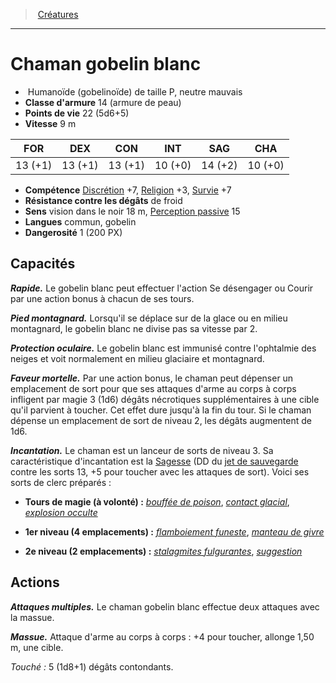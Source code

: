 ﻿---
!MonsterHD
Type: Humanoïde (gobelinoïde)
Size: P
Alignment: neutre mauvais
ArmorClass: 14 (armure de peau)
HitPoints: 22 (5d6+5)
Speed: 9 m
Strength: 13 (+1)
Dexterity: 13 (+1)
Constitution: 13 (+1)
Intelligence: 10 (+0)
Wisdom: 14 (+2)
Charisma: 10 (+0)
Skills: '[Discrétion](hd_abilities_dexterity_discretion.md) +7, [Religion](hd_abilities_intelligence_religion.md) +3, [Survie](hd_abilities_wisdom_survie.md) +7'
DamageResistances: de froid
Senses: vision dans le noir 18 m, [Perception passive](hd_abilities_dexterity_perception_passive.md) 15
Languages: commun, gobelin
Challenge: 1 (200 PX)
Id: monsters_hd.md#chaman-gobelin-blanc
ParentLink: monsters_hd.md#créatures
Name: Chaman gobelin blanc
ParentName: Créatures
NameLevel: 1
Attributes: {}
---
> [Créatures](hd_monsters.md)

---

# Chaman gobelin blanc

-  Humanoïde (gobelinoïde) de taille P, neutre mauvais
- **Classe d'armure** 14 (armure de peau)
- **Points de vie** 22 (5d6+5)
- **Vitesse** 9 m

|FOR|DEX|CON|INT|SAG|CHA|
|---|---|---|---|---|---|
|13 (+1)|13 (+1)|13 (+1)|10 (+0)|14 (+2)|10 (+0)|

- **Compétence** [Discrétion](hd_abilities_dexterity_discretion.md) +7, [Religion](hd_abilities_intelligence_religion.md) +3, [Survie](hd_abilities_wisdom_survie.md) +7
- **Résistance contre les dégâts** de froid
- **Sens** vision dans le noir 18 m, [Perception passive](hd_abilities_dexterity_perception_passive.md) 15
- **Langues** commun, gobelin
- **Dangerosité** 1 (200 PX)

## Capacités

**_Rapide._** Le gobelin blanc peut effectuer l'action Se désengager ou Courir par une action bonus à chacun de ses tours.

**_Pied montagnard._** Lorsqu'il se déplace sur de la glace ou en milieu montagnard, le gobelin blanc ne divise pas sa vitesse par 2.

**_Protection oculaire._** Le gobelin blanc est immunisé contre l'ophtalmie des neiges et voit normalement en milieu glaciaire et montagnard.

**_Faveur mortelle._** Par une action bonus, le chaman peut dépenser un emplacement de sort pour que ses attaques d'arme au corps à corps infligent par magie 3 (1d6) dégâts nécrotiques supplémentaires à une cible qu'il parvient à toucher. Cet effet dure jusqu'à la fin du tour. Si le chaman dépense un emplacement de sort de niveau 2, les dégâts augmentent de 1d6.

**_Incantation._** Le chaman est un lanceur de sorts de niveau 3. Sa caractéristique d'incantation est la [Sagesse](hd_abilities_wisdom.md) (DD du [jet de sauvegarde](hd_abilities_jets_de_sauvegarde.md) contre les sorts 13, +5 pour toucher avec les attaques de sort). Voici ses sorts de clerc préparés :

* **Tours de magie (à volonté) :** _[bouffée de poison](hd_spells_bouffee_de_poison.md)_, _[contact glacial](hd_spells_contact_glacial.md)_, _[explosion occulte](hd_spells_explosion_occulte.md)_

* **1er niveau (4 emplacements) :** _[flamboiement funeste](hd_spells_flamboiement_funeste.md)_, _[manteau de givre](hd_spells_manteau_de_givre.md)_

* **2e niveau (2 emplacements) :** _[stalagmites fulgurantes](hd_spells_stalagmites_fulgurantes.md)_, _[suggestion](hd_spells_suggestion.md)_

## Actions

**_Attaques multiples._** Le chaman gobelin blanc effectue deux attaques avec la massue.

**_Massue._** Attaque d'arme au corps à corps : +4 pour toucher, allonge 1,50 m, une cible.

_Touché :_ 5 (1d8+1) dégâts contondants.

